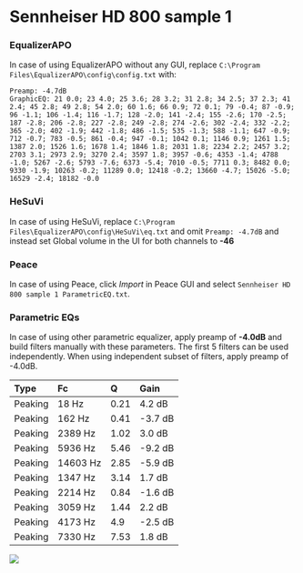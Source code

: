 # Sennheiser HD 800 sample 1

### EqualizerAPO
In case of using EqualizerAPO without any GUI, replace `C:\Program Files\EqualizerAPO\config\config.txt`
with:
```
Preamp: -4.7dB
GraphicEQ: 21 0.0; 23 4.0; 25 3.6; 28 3.2; 31 2.8; 34 2.5; 37 2.3; 41 2.4; 45 2.8; 49 2.8; 54 2.0; 60 1.6; 66 0.9; 72 0.1; 79 -0.4; 87 -0.9; 96 -1.1; 106 -1.4; 116 -1.7; 128 -2.0; 141 -2.4; 155 -2.6; 170 -2.5; 187 -2.8; 206 -2.8; 227 -2.8; 249 -2.8; 274 -2.6; 302 -2.4; 332 -2.2; 365 -2.0; 402 -1.9; 442 -1.8; 486 -1.5; 535 -1.3; 588 -1.1; 647 -0.9; 712 -0.7; 783 -0.5; 861 -0.4; 947 -0.1; 1042 0.1; 1146 0.9; 1261 1.5; 1387 2.0; 1526 1.6; 1678 1.4; 1846 1.8; 2031 1.8; 2234 2.2; 2457 3.2; 2703 3.1; 2973 2.9; 3270 2.4; 3597 1.8; 3957 -0.6; 4353 -1.4; 4788 -1.0; 5267 -2.6; 5793 -7.6; 6373 -5.4; 7010 -0.5; 7711 0.3; 8482 0.0; 9330 -1.9; 10263 -0.2; 11289 0.0; 12418 -0.2; 13660 -4.7; 15026 -5.0; 16529 -2.4; 18182 -0.0
```

### HeSuVi
In case of using HeSuVi, replace `C:\Program Files\EqualizerAPO\config\HeSuVi\eq.txt` and omit `Preamp:
-4.7dB` and instead set Global volume in the UI for both channels to **-46**

### Peace
In case of using Peace, click *Import* in Peace GUI and select `Sennheiser HD 800 sample 1 ParametricEQ.txt`.

### Parametric EQs
In case of using other parametric equalizer, apply preamp of **-4.0dB** and build filters manually
with these parameters. The first 5 filters can be used independently.
When using independent subset of filters, apply preamp of -4.0dB.

| Type    | Fc       |    Q | Gain    |
|:--------|:---------|:-----|:--------|
| Peaking | 18 Hz    | 0.21 | 4.2 dB  |
| Peaking | 162 Hz   | 0.41 | -3.7 dB |
| Peaking | 2389 Hz  | 1.02 | 3.0 dB  |
| Peaking | 5936 Hz  | 5.46 | -9.2 dB |
| Peaking | 14603 Hz | 2.85 | -5.9 dB |
| Peaking | 1347 Hz  | 3.14 | 1.7 dB  |
| Peaking | 2214 Hz  | 0.84 | -1.6 dB |
| Peaking | 3059 Hz  | 1.44 | 2.2 dB  |
| Peaking | 4173 Hz  | 4.9  | -2.5 dB |
| Peaking | 7330 Hz  | 7.53 | 1.8 dB  |

![](https://raw.githubusercontent.com/jaakkopasanen/AutoEq/master/results/headphonecom/sbaf-serious/Sennheiser%20HD%20800%20sample%201/Sennheiser%20HD%20800%20sample%201.png)